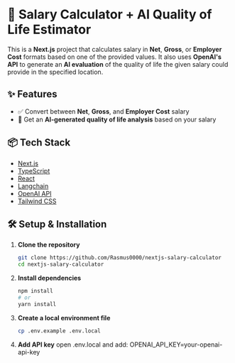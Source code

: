 # 💸 Salary Calculator + AI Quality of Life Estimator

This is a **Next.js** project that calculates salary in **Net**, **Gross**, or **Employer Cost** formats based on one of the provided values. It also uses **OpenAI's API** to generate an **AI evaluation** of the quality of life the given salary could provide in the specified location.

## ✨ Features

- ✅ Convert between **Net**, **Gross**, and **Employer Cost** salary
- 🤖 Get an **AI-generated quality of life analysis** based on your salary

## 📦 Tech Stack

- [Next.js](https://nextjs.org/)
- [TypeScript](https://www.typescriptlang.org/)
- [React](https://react.dev/)
- [Langchain](https://www.langchain.com/)
- [OpenAI API](https://platform.openai.com/docs/)
- [Tailwind CSS](https://tailwindcss.com/)

## 🛠 Setup & Installation

1. **Clone the repository**
   ```bash
   git clone https://github.com/Rasmus0000/nextjs-salary-calculator
   cd nextjs-salary-calculator
2. **Install dependencies**
    ```bash
    npm install
    # or
    yarn install

3. **Create a local environment file**
   ```bash
   cp .env.example .env.local

4. **Add API key**
   open .env.local and add:
   OPENAI_API_KEY=your-openai-api-key
